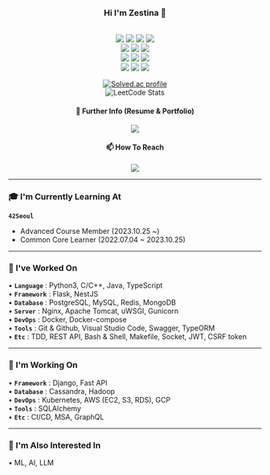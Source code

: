 
<!--
**OZestina/OZestina** is a ✨ _special_ ✨ repository because its `README.md` (this file) appears on your GitHub profile.

Here are some ideas to get you started:

- 🔭 I’m currently working on ...
- 🌱 I’m currently learning ...
- 👯 I’m looking to collaborate on ...
- 🤔 I’m looking for help with ...
- 💬 Ask me about ...
- 📫 How to reach me: ...
- 😄 Pronouns: ...
- ⚡ Fun fact: ...
-->


<div align="center">

### Hi I'm Zestina 👋
<br>

<img src="https://img.shields.io/badge/C-A8B9CC?style=flat-square&logo=C&logoColor=white"/>
<img src="https://img.shields.io/badge/C++-00599C?style=flat-square&logo=C%2B%2B&logoColor=white"/>
<img src="https://img.shields.io/badge/Python-3776AB?style=flat-square&logo=Python&logoColor=white"/>
<img src="https://img.shields.io/badge/Docker-2496ED?style=flat-square&logo=Docker&logoColor=white"/>
<br>
<img src="https://img.shields.io/badge/TypeScript-F7DF1E?style=flat-square&logo=TypeScript&logoColor=white"/>
<img src="https://img.shields.io/badge/NestJS-E0234E?style=flat-square&logo=NestJS&logoColor=white"/>
<img src="https://img.shields.io/badge/PostgreSQL-4169E1?style=flat-square&logo=PostgreSQL&logoColor=white"/>
<br>
<img src="https://img.shields.io/badge/MySQL-FF9500?style=flat-square&logo=MySQL&logoColor=white"/>
<img src="https://img.shields.io/badge/Redis-9B111E?style=flat-square&logo=Redis&logoColor=white"/>
<img src="https://img.shields.io/badge/MongoDB-008000?style=flat-square&logo=MongoDB&logoColor=white"/>
<br>
<img src="https://img.shields.io/badge/Visual Studio Code-007ACC?style=flat-square&logo=Visual Studio Code&logoColor=white"/>
<img src="https://img.shields.io/badge/Slack-4A154B?style=flat-square&logo=Slack&logoColor=white"/>
<img src="https://img.shields.io/badge/Github-181717?style=flat-square&logo=Github&logoColor=white"/>
<br>

[![Solved.ac profile](http://mazassumnida.wtf/api/v2/generate_badge?boj=zestina)](https://solved.ac/zestina)
<br>
![LeetCode Stats](https://leetcard.jacoblin.cool/zestina?theme=dark&font=Recursive&ext=heatmap)

#### 🔎   Further Info (Resume & Portfolio)
<a href="https://drive.google.com/drive/folders/1VoH377lySTNS5mSxhE--racmoqJEu9os?usp=drive_link">
  <img src="https://img.shields.io/badge/Google%20Drive-008000?style=flat-square&logo=GoogleDrive&logoColor=white"/>
</a>

#### 📫   How To Reach
<a href="mailto:zestina.oh@gmail.com">
  <img src="https://img.shields.io/badge/Gmail-D14836?style=flat-square&logo=Gmail&logoColor=white"/>
</a>

---
<div align="left">

### 🎓   I'm Currently Learning At
 **```42Seoul```**
<br>
 - Advanced Course Member (2023.10.25 ~)
 - Common Core Learner (2022.07.04 ~ 2023.10.25)


---

### 🔭   I've Worked On
• **```Language```** : Python3, C/C++, Java, TypeScript
<br>
• **```Framework```** : Flask, NestJS
<br>
• **```Database```** : PostgreSQL, MySQL, Redis, MongoDB
<br>
• **```Server```** : Nginx, Apache Tomcat, uWSGI, Gunicorn
<br>
• **```DevOps```** : Docker, Docker-compose
<br>
• **```Tools```** : Git & Github, Visual Studio Code, Swagger, TypeORM
<br>
• **```Etc```** : TDD, REST API, Bash & Shell, Makefile, Socket, JWT, CSRF token
<br>

---

### 🌱   I'm Working On
• **```Framework```** : Django, Fast API
<br>
• **```Database```** : Cassandra, Hadoop
<br>
• **```DevOps```** : Kubernetes, AWS (EC2, S3, RDS), GCP
<br>
• **```Tools```** : SQLAlchemy
<br>
• **```Etc```** : CI/CD, MSA, GraphQL
<br>

---

### 🚀   I'm Also Interested In
• ML, AI, LLM
<br>
